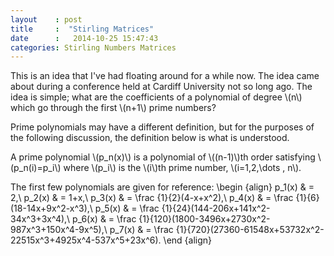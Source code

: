 ```yaml
---
layout    : post
title     :  "Stirling Matrices"
date      :   2014-10-25 15:47:43
categories: Stirling Numbers Matrices
---
```

This is an idea that I've had floating around for a while now. The idea came about during a conference held at Cardiff University
not so long ago. The idea is simple; what are the coefficients of a polynomial of degree \\(n\\) which go through the first \\(n+1\\) prime numbers? 

Prime polynomials may have a different definition, but for the purposes of the following discussion, the definition below is what is understood.

A prime polynomial \\(p\_n(x)\\) is a polynomial of \\((n-1)\\)th order satisfying \\(p\_n(i)=p\_i\\) where \\(p\_i\\) is the \\(i\\)th prime number, \\(i=1,2,\dots , n\\).

The first few polynomials are given for reference:
\begin {align}
p\_1(x) & = 2,\\
p\_2(x) & = 1+x,\\
p\_3(x) & = \frac {1}{2}(4-x+x^2),\\
p\_4(x) & = \frac {1}{6}(18-14x+9x^2-x^3),\\
p\_5(x) & = \frac {1}{24}(144-206x+141x^2-34x^3+3x^4),\\
p\_6(x) & = \frac {1}{120}(1800-3496x+2730x^2-987x^3+150x^4-9x^5),\\
p\_7(x) & = \frac {1}{720}(27360-61548x+53732x^2-22515x^3+4925x^4-537x^5+23x^6).
\end {align}

